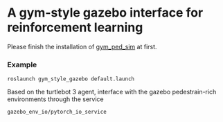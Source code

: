 # A gym-style gazebo interface for reinforcement learning
Please finish the installation of [gym_ped_sim](https://github.com/onlytailei/gym_ped_sim) at first.

### Example
```
roslaunch gym_style_gazebo default.launch
```

Based on the turtlebot 3 agent, interface with the gazebo pedestrain-rich environments through the service 
```
gazebo_env_io/pytorch_io_service
```
